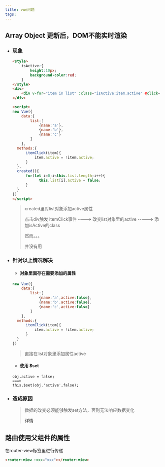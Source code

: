 ```yaml
---
title: vue问题
tags:
---
```


## Array  Object  更新后，DOM不能实时渲染

- ### 现象

  ```html
  <style>
      isActive:{
          height:10px;
          background-color:red;
      }
  </style>
  <div>
      <div v-for="item in list" :class="isActive:item.active" @click="itemClick(item)"></div>
  </div>
  
  <script>
  new Vue({
      data:{
          list:[
              {name:'a'},
              {name:'b'},
              {name:'c'}
          ]
      },
  	methods:{
  		itemClick(item){
  			item.active = !item.active;
  		}
  	},
  	created(){
  		for(let i=0;i<this.list.length;i++){
              this.list[i].active = false;                    
  		}
  	}
  })
  </script>
  ```

  > created里对list对象添加active属性
  >
  > 点击div触发 itemClick事件 ---->  改变list对象里的active  ----->  添加isActive的class
  >
  >  
  >
  > 然而。。。
  >
  > 并没有用

- ### 针对以上情况解决

  - #### 对象里面存在需要添加的属性

  ```js
  new Vue({
      data:{
          list:[
              {name:'a',active:false},
              {name:'b',active:false},
              {name:'c',active:false}
          ]
      },
  	methods:{
  		itemClick(item){
  			item.active = !item.active;
  		}
  	}
  })
  ```

  > 直接在list对象里添加属性active

  - #### 使用 $set

  ````
  obj.active = false;
  ===>
  this.$set(obj,'active',false); 
  ````

- ### 造成原因

  > 数据的改变必须能够触发set方法，否则无法响应数据变化
  >
  > <a href="https://blog.csdn.net/zifeiyu130/article/details/78950244?utm_source=blogxgwz1" style="text-decoration:none;">详情</a>



## 路由使用父组件的属性

在router-view标签里进行传递

````````html
<router-view :xxx="xxx"></router-view>
````````

